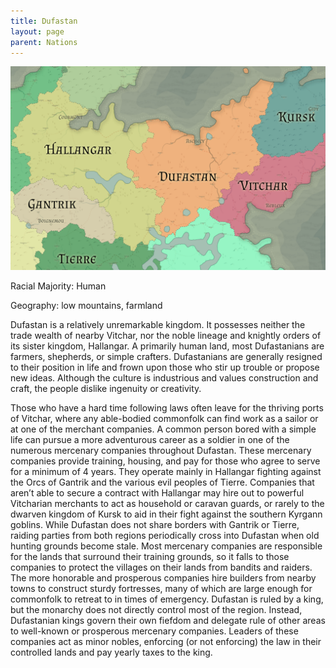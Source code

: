 ```yaml
---
title: Dufastan
layout: page
parent: Nations
---
```


![NationMap](../images/nations/Dufastan.png)

Racial Majority: Human

Geography: low mountains, farmland

Dufastan is a relatively unremarkable kingdom.  It possesses neither the trade wealth of nearby Vitchar, nor the noble lineage and knightly orders of its sister kingdom, Hallangar.  A primarily human land, most Dufastanians are farmers, shepherds, or simple crafters.  Dufastanians are generally resigned to their position in life and frown upon those who stir up trouble or propose new ideas.  Although the culture is industrious and values construction and craft, the people dislike ingenuity or creativity.

Those who have a hard time following laws often leave for the thriving ports of Vitchar, where any able-bodied commonfolk can find work as a sailor or at one of the merchant companies.  A common person bored with a simple life can pursue a more adventurous career as a soldier in one of the numerous mercenary companies throughout Dufastan. These mercenary companies provide training, housing, and pay for those who agree to serve for a minimum of 4 years.  They operate mainly in Hallangar fighting against the Orcs of Gantrik and the various evil peoples of Tierre.  Companies that aren’t able to secure a contract with Hallangar may hire out to powerful Vitcharian merchants to act as household or caravan guards, or rarely to the dwarven kingdom of Kursk to aid in their fight against the southern Kyrgann goblins.
While Dufastan does not share borders with Gantrik or Tierre, raiding parties from both regions periodically cross into Dufastan when old hunting grounds become stale.  Most mercenary companies are responsible for the lands that surround their training grounds, so it falls to those companies to protect the villages on their lands from bandits and raiders.  The more honorable and prosperous companies hire builders from nearby towns to construct sturdy fortresses, many of which are large enough for commonfolk to retreat to in times of emergency.
Dufastan is ruled by a king, but the monarchy does not directly control most of the region.  Instead, Dufastanian kings govern their own fiefdom and delegate rule of other areas to well-known or prosperous mercenary companies.  Leaders of these companies act as minor nobles, enforcing (or not enforcing) the law in their controlled lands and pay yearly taxes to the king.

